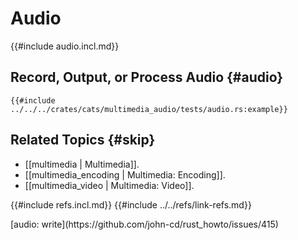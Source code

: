 # Audio

{{#include audio.incl.md}}

## Record, Output, or Process Audio {#audio}

```rust,editable
{{#include ../../../crates/cats/multimedia_audio/tests/audio.rs:example}}
```

## Related Topics {#skip}

- [[multimedia | Multimedia]].
- [[multimedia_encoding | Multimedia: Encoding]].
- [[multimedia_video | Multimedia: Video]].

{{#include refs.incl.md}}
{{#include ../../refs/link-refs.md}}

<div class="hidden">
[audio: write](https://github.com/john-cd/rust_howto/issues/415)
</div>
